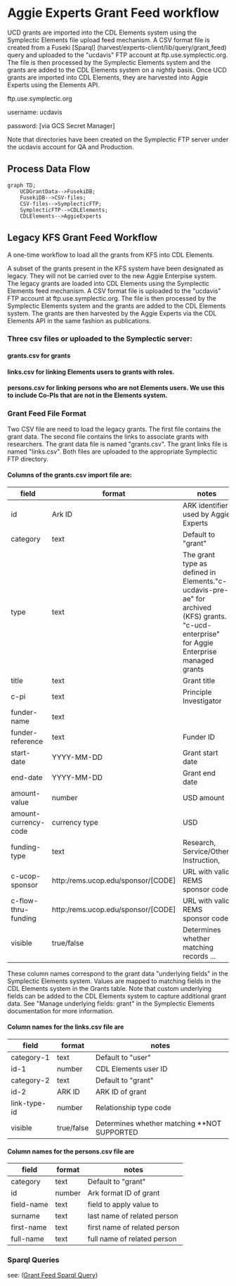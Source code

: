 # Aggie Experts Grant Feed workflow

UCD grants are imported into the CDL Elements system using the Symplectic Elements file upload feed mechanism.
A CSV format file is created from a Fuseki [Sparql] (harvest/experts-client/lib/query/grant_feed) query and uploaded to the "ucdavis" FTP account at ftp.use.symplectic.org. The file is
then processed by the Symplectic Elements system and the grants are added to the CDL Elements system on a nightly basis. Once UCD grants are imported into CDL Elements, they are harvested into Aggie Experts using the Elements API.  

ftp.use.symplectic.org 

username: ucdavis

password: [via GCS Secret Manager]

Note that directories have been created on the Symplectic FTP server under the ucdavis account for QA and Production.

## Process Data Flow
```mermaid
graph TD;
    UCDGrantData-->FusekiDB;
    FusekiDB-->CSV-files; 
    CSV-files-->SymplecticFTP;
    SymplecticFTP-->CDLElements;
    CDLElements-->AggieExperts
```

## Legacy KFS Grant Feed Workflow

A one-time workflow to load all the grants from KFS into CDL Elements.

A subset of the grants present in the KFS system have been designated as legacy.
They will not be carried over to the new Aggie Enterpise system. The legacy grants are loaded into CDL Elements using the Symplectic Elements feed mechanism.
A CSV format file is uploaded to the "ucdavis" FTP account at ftp.use.symplectic.org. The file is
then processed by the Symplectic Elements system and the grants are added to the CDL Elements system.
The grants are then harvested by the Aggie Experts via the CDL Elements API in the same fashion as publications.


### Three csv files or uploaded to the Symplectic server:
#### grants.csv for grants
#### links.csv for linking Elements users to grants with roles.
#### persons.csv for linking persons who are not Elements users. We use this to include Co-PIs that are not in the Elements system.

### Grant Feed File Format
Two CSV file are need to load the legacy grants. The first file contains the grant data. The second file contains the links to associate grants with researchers.
The grant data file is named "grants.csv". The grant links file is named "links.csv". Both files are uploaded to the appropriate Symplectic FTP directory.

#### Columns of the grants.csv import file are:

|field|format|notes|
|-----|------|-----|
|id|Ark ID|ARK identifier used by Aggie Experts|
|category|text|Default to "grant"|
|type|text|The grant type as defined in Elements."c-ucdavis-pre-ae" for archived (KFS) grants. "c-ucd-enterprise" for Aggie Enterprise managed grants|
|title|text| Grant title|
|c-pi|text|Principle Investigator|
|funder-name|text||
|funder-reference|text|Funder ID|
|start-date|YYYY-MM-DD|Grant start date|
|end-date| YYYY-MM-DD|Grant end date|
|amount-value|number|USD amount|
|amount-currency-code|currency type|USD|
|funding-type|text| Research, Service/Other, Instruction,   |
|c-ucop-sponsor|http:/rems.ucop.edu/sponsor/[CODE]|URL with valid REMS sponsor code|
|c-flow-thru-funding|http:/rems.ucop.edu/sponsor/[CODE]|URL with valid REMS sponsor code| 
|visible|true/false|Determines whether matching records ... |

These column names correspond to the grant data "underlying fields" in the Symplectic Elements system.
Values are mapped to matching fields in the CDL Elements system in the Grants table.
Note that custom underlying fields can be added to the CDL Elements system to capture additional grant data.
See "Manage underlying fields: grant" in the Symplectic Elements documentation for more information.

#### Column names for the links.csv file are

|field|format|notes|
|-----|------|-----|
|category-1|text|Default to "user"|
|id-1|number|CDL Elements user ID|
|category-2|text|Default to "grant"|
|id-2|ARK ID|ARK ID of grant|
|link-type-id|number|Relationship type code|
|visible|true/false|Determines whether matching  **NOT SUPPORTED |

#### Column names for the persons.csv file are

|field|format|notes|
|-----|------|-----|
|category|text|Default to "grant" |
|id|number|Ark format ID of grant|
|field-name|text|field to apply value to|
|surname|text|last name of related person|
|first-name|text|first name of related person|
|full-name|text|full name of related person|

### Sparql Queries  
see: ([Grant Feed Sparql Query](../harvest/experts-client/lib/query/grant_feed/grants_feed.rq))


